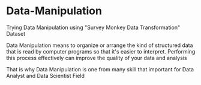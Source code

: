 # Data-Manipulation
Trying Data Manipulation using "Survey Monkey Data Transformation" Dataset 

Data Manipulation means to organize or arrange the kind of structured data that is read by computer programs so that it's easier to interpret. Performing this process effectively can improve the quality of your data and analysis

That is why Data Manipulation is one from many skill that important for Data Analyst and Data Scientist Field